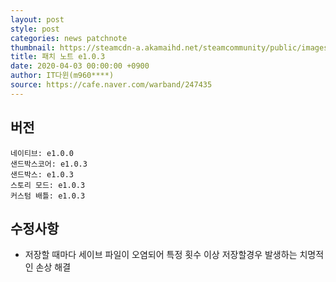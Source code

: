 ```yaml
---
layout: post
style: post
categories: news patchnote
thumbnail: https://steamcdn-a.akamaihd.net/steamcommunity/public/images/clans/26623866/7de4558ec0f9b162699c7fe05e41ecfd6f15f6ca.png
title: 패치 노트 e1.0.3
date: 2020-04-03 00:00:00 +0900
author: IT다윈(m960****)
source: https://cafe.naver.com/warband/247435
---
```


## 버전
    네이티브: e1.0.0
    샌드박스코어: e1.0.3
    샌드박스: e1.0.3
    스토리 모드: e1.0.3
    커스텀 배틀: e1.0.3
    
## 수정사항
- 저장할 때마다 세이브 파일이 오염되어 특정 횟수 이상 저장할경우 발생하는 치명적인 손상 해결
